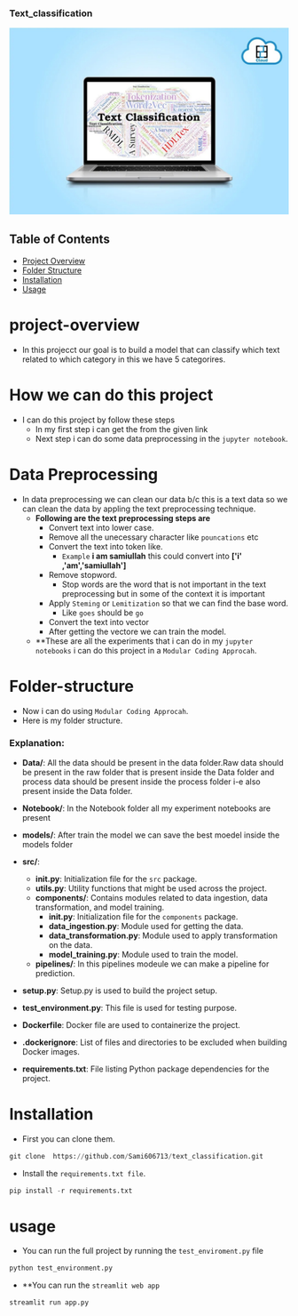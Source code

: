 ### Text_classification
![Text Classification](Img.jpeg)
## Table of Contents
- [Project Overview](#project-overview)
- [Folder Structure](#folder-structure)
- [Installation](#installation)
- [Usage](#usage)

# project-overview
- In this projecct our goal is to build a model that can  classify which text related to which category in this we have 5 categorires.

# How we can do this project
- I can do this project by follow these steps
    - In my first step i can get the from the given link
    - Next step i can do some data preprocessing in the `jupyter notebook`.

# Data Preprocessing 
- In data preprocessing we can clean our data b/c this is a text data so we can clean the data by appling the text preprocessing technique.
    - **Following are the text preprocessing steps are**
        - Convert text into lower case.
        - Remove all the unecessary character like `pouncations` etc
        - Convert the text into token like.
            - `Example`  **i am samiullah** this could convert into **['i' ,'am','samiullah']**
        - Remove stopword.
            - Stop words are the word that is not important in the text preprocessing but in some of the context it is important
        - Apply `Steming` or `Lemitization` so that we can find the base word.
            - Like `goes` should be `go`
        - Convert the text into vector
        - After getting the vectore we can train the model.
    - **These are all the experiments that i can do in my `jupyter notebooks` i can do this project in a `Modular Coding Approcah`.

# Folder-structure
- Now i can do using `Modular Coding Approcah`.
- Here is my folder structure.

### Explanation:

- **Data/**: All the data should be present in the data folder.Raw data should be present in the raw folder that is present inside the Data folder and  process data should be present inside the process folder i-e also present inside the Data folder.

- **Notebook/**: In the Notebook folder all my experiment notebooks are present

- **models/**: After train the model we can save the best moedel inside the models folder

- **src/**:
  - **__init__.py**: Initialization file for the `src` package.
  - **utils.py**: Utility functions that might be used across the project.
  - **components/**: Contains modules related to data ingestion, data transformation, and model training.
    - **__init__.py**: Initialization file for the `components` package.
    - **data_ingestion.py**: Module used for getting the data.
    - **data_transformation.py**: Module used to apply transformation on the data.
    - **model_training.py**: Module used to train the model.
  - **pipelines/**: In this pipelines modeule we can make a pipeline for prediction.

- **setup.py**: Setup.py is used to build the project setup.

- **test_environment.py**: This file is used for testing purpose.

- **Dockerfile**: Docker file are used to containerize the project.

- **.dockerignore**: List of files and directories to be excluded when building Docker images.

- **requirements.txt**: File listing Python package dependencies for the project.

# Installation
- First you can clone them.
```python 
git clone  https://github.com/Sami606713/text_classification.git
```
- Install the `requirements.txt file`.
```python 
pip install -r requirements.txt
```

# usage
- You can run the full project by running the `test_enviroment.py` file
```python 
python test_environment.py
```
- **You can run the `streamlit web app`
```python
streamlit run app.py
```